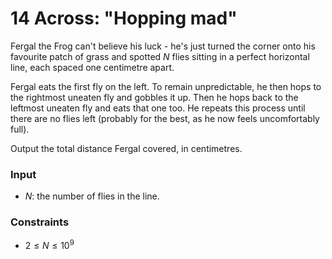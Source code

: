 # 14 Across: "Hopping mad"

Fergal the Frog can't believe his luck - he's just turned the corner onto his favourite patch of grass and spotted $N$ flies sitting in a perfect horizontal line, each spaced one centimetre apart.

Fergal eats the first fly on the left. To remain unpredictable, he then hops to the rightmost uneaten fly and gobbles it up. Then he hops back to the leftmost uneaten fly and eats that one too. He repeats this process until there are no flies left (probably for the best, as he now feels uncomfortably full).

Output the total distance Fergal covered, in centimetres.

### Input

- $N$: the number of flies in the line.

### Constraints

- $2 \le N \le 10^{9}$

